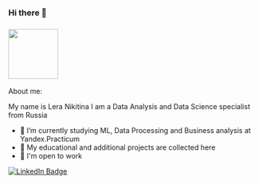 ### Hi there 👋
### <div id="header" align="center">
###  <img src="https://media.giphy.com/media/scZPhLqaVOM1qG4lT9/giphy.gif" width="100"/>
</div>

About me:

My name is Lera Nikitina
I am a Data Analysis and Data Science specialist from Russia

- 🌱 I’m currently studying ML, Data Processing and Business analysis at Yandex.Practicum
- 🤔 My educational and additional projects are collected here
- 💬 I'm open to work 



<div id="badges">
  <a href="https://www.linkedin.com/in/nikitina-valeria/">
    <img src="https://img.shields.io/badge/LinkedIn-blue?style=for-the-badge&logo=linkedin&logoColor=white" alt="LinkedIn Badge"/>
  </a>
</div>









<!--
**nikitinavaleria/nikitinavaleria** is a ✨ _special_ ✨ repository because its `README.md` (this file) appears on your GitHub profile.
-->
